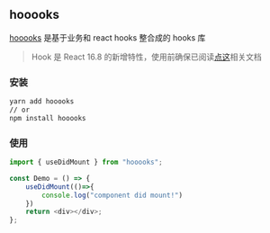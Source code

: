 <!--
 * @Date: 2020-07-14 20:37:36
 * @LastEditors: Hans
 * @description: 
 * @LastEditTime: 2020-07-14 20:59:35
 * @FilePath: /hooooks/README.md
--> 
## hooooks

[hooooks](https://matchadog.github.io/hooooks-doc/) 是基于业务和 react hooks 整合成的 hooks 库

> Hook 是 React 16.8 的新增特性，使用前确保已阅读[点这](https://zh-hans.reactjs.org/docs/hooks-intro.html)相关文档

### 安装

```bash
yarn add hooooks
// or
npm install hooooks
```

### 使用

```javascript
import { useDidMount } from "hooooks";

const Demo = () => {
    useDidMount(()=>{
        console.log("component did mount!")
    })
    return <div></div>;
};
```

